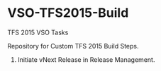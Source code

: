 # VSO-TFS2015-Build
TFS 2015 VSO Tasks

Repository for Custom TFS 2015 Build Steps.

1. Initiate vNext Release in Release Management.

